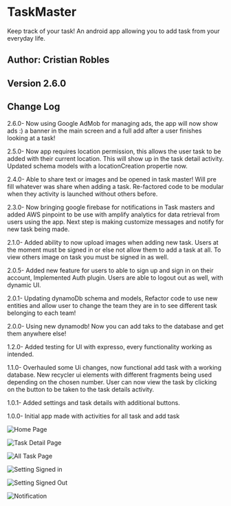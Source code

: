 # TaskMaster
Keep track of your task!
An android app allowing you to add task from your everyday life.


## Author: Cristian Robles

## Version 2.6.0

## Change Log

2.6.0- Now using Google AdMob for managing ads, the app will now show ads :) a banner in the main screen and
a full add after a user finishes looking at a task!

2.5.0- Now app requires location permission, this allows the user task to be added with their current location.
This will show up in the task detail activity. Updated schema models with a locationCreation propertie now.

2.4.0- Able to share text or images and be opened in task master! Will pre fill whatever was share when adding a task.
Re-factored code to be modular when they activity is launched without others before.

2.3.0- Now bringing google firebase for notifications in Task masters and added AWS pinpoint to be use with amplify analytics for data retrieval from users using the app.
Next step is making customize messages and notify for new task being made.

2.1.0- Added ability to now upload images when adding new task. Users at the moment must be signed in
 or else not allow them to add a task at all. To view others image on task you must be signed in as well.


2.0.5- Added new feature for users to able to sign up and sign in on their account, Implemented Auth plugin.
Users are able to logout out as well, with dynamic UI.

2.0.1- Updating dynamoDb schema and models, Refactor code to use new entities and allow user to change the team they are in to see different task belonging to each team!

2.0.0- Using new dynamodb! Now you can add taks to the database and get them anywhere else!

1.2.0- Added testing for UI with expresso, every functionality working as intended.

1.1.0- Overhauled some Ui changes, now functional add task with a working database. New recycler ui elements with different fragments being used depending on the chosen number. User can now view the task by clicking on the button to be taken to the task details activity.

1.0.1- Added settings and task details with additional buttons.

1.0.0- Initial app made with activities for all task and add task

![Home Page](./screenshots/screenshoot.PNG)

![Task Detail Page](./screenshots/taskdetail.PNG)

![All Task Page](./screenshots/allTask.PNG)

![Setting Signed in](./screenshots/SettingIn.PNG)

![Setting Signed Out](./screenshots/SettingOut.PNG)

![Notification](./screenshots/notifications.PNG)
